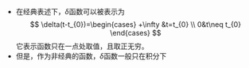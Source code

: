 - 在经典表述下，$\delta$函数可以被表示为 $$
\delta(t-t_{0})=\begin{cases}
+\infty &t=t_{0} \\
0&t\neq t_{0}
\end{cases}
$$它表示函数只在一点处取值，且取正无穷。
- 但是，作为非经典的函数，$\delta$函数一般只在积分下